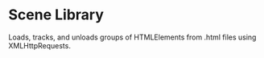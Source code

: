 <!-- @format -->

# Scene Library

Loads, tracks, and unloads groups of HTMLElements from .html files using XMLHttpRequests.
